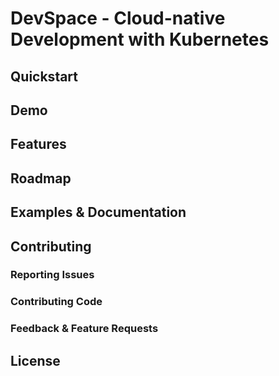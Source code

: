 # DevSpace - Cloud-native Development with Kubernetes

## Quickstart

## Demo

## Features

## Roadmap

## Examples & Documentation

## Contributing

### Reporting Issues

### Contributing Code

### Feedback & Feature Requests

## License
